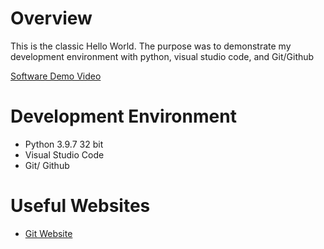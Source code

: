 # Overview

This is the classic Hello World. The purpose was to demonstrate my development environment with python,
visual studio code, and Git/Github


[Software Demo Video](http://youtube.link.goes.here)

# Development Environment

* Python 3.9.7 32 bit
* Visual Studio Code
* Git/ Github

# Useful Websites

* [Git Website](https://git-scm.com/downloads)

